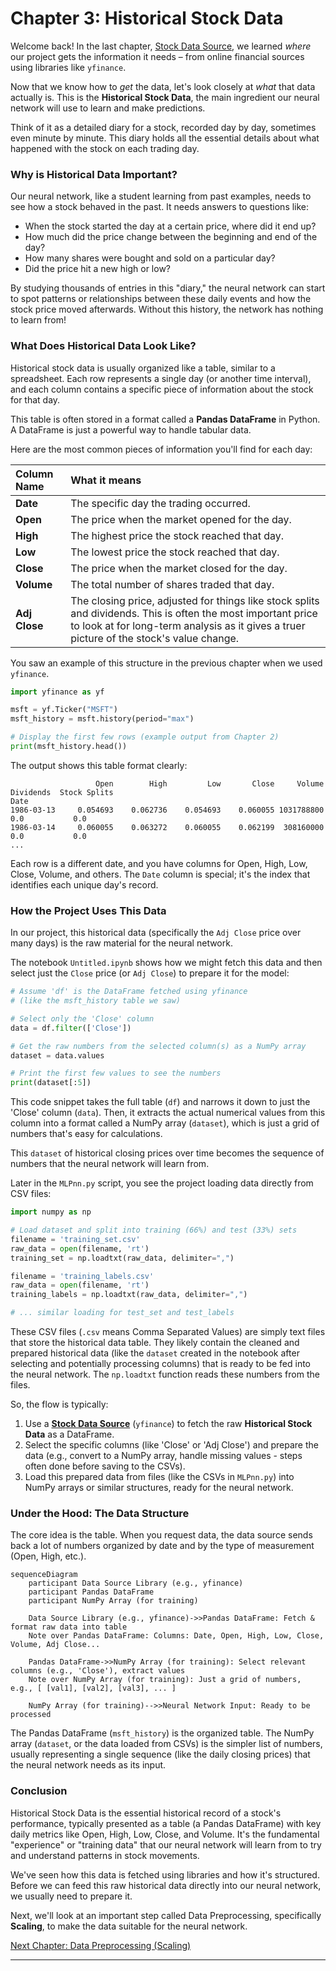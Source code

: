 # Chapter 3: Historical Stock Data

Welcome back! In the last chapter, [Stock Data Source](02_stock_data_source_.md), we learned *where* our project gets the information it needs – from online financial sources using libraries like `yfinance`.

Now that we know how to *get* the data, let's look closely at *what* that data actually is. This is the **Historical Stock Data**, the main ingredient our neural network will use to learn and make predictions.

Think of it as a detailed diary for a stock, recorded day by day, sometimes even minute by minute. This diary holds all the essential details about what happened with the stock on each trading day.

### Why is Historical Data Important?

Our neural network, like a student learning from past examples, needs to see how a stock behaved in the past. It needs answers to questions like:

*   When the stock started the day at a certain price, where did it end up?
*   How much did the price change between the beginning and end of the day?
*   How many shares were bought and sold on a particular day?
*   Did the price hit a new high or low?

By studying thousands of entries in this "diary," the neural network can start to spot patterns or relationships between these daily events and how the stock price moved afterwards. Without this history, the network has nothing to learn from!

### What Does Historical Data Look Like?

Historical stock data is usually organized like a table, similar to a spreadsheet. Each row represents a single day (or another time interval), and each column contains a specific piece of information about the stock for that day.

This table is often stored in a format called a **Pandas DataFrame** in Python. A DataFrame is just a powerful way to handle tabular data.

Here are the most common pieces of information you'll find for each day:

| Column Name | What it means                                  |
| :---------- | :--------------------------------------------- |
| **Date**    | The specific day the trading occurred.         |
| **Open**    | The price when the market opened for the day.  |
| **High**    | The highest price the stock reached that day.  |
| **Low**     | The lowest price the stock reached that day.   |
| **Close**   | The price when the market closed for the day.  |
| **Volume**  | The total number of shares traded that day.    |
| **Adj Close** | The closing price, adjusted for things like stock splits and dividends. This is often the most important price to look at for long-term analysis as it gives a truer picture of the stock's value change. |

You saw an example of this structure in the previous chapter when we used `yfinance`.

```python
import yfinance as yf

msft = yf.Ticker("MSFT")
msft_history = msft.history(period="max")

# Display the first few rows (example output from Chapter 2)
print(msft_history.head())
```

The output shows this table format clearly:

```
                   Open        High         Low       Close     Volume  Dividends  Stock Splits
Date
1986-03-13     0.054693    0.062736    0.054693    0.060055 1031788800        0.0           0.0
1986-03-14     0.060055    0.063272    0.060055    0.062199  308160000        0.0           0.0
...
```

Each row is a different date, and you have columns for Open, High, Low, Close, Volume, and others. The `Date` column is special; it's the index that identifies each unique day's record.

### How the Project Uses This Data

In our project, this historical data (specifically the `Adj Close` price over many days) is the raw material for the neural network.

The notebook `Untitled.ipynb` shows how we might fetch this data and then select just the `Close` price (or `Adj Close`) to prepare it for the model:

```python
# Assume 'df' is the DataFrame fetched using yfinance
# (like the msft_history table we saw)

# Select only the 'Close' column
data = df.filter(['Close']) 

# Get the raw numbers from the selected column(s) as a NumPy array
dataset = data.values

# Print the first few values to see the numbers
print(dataset[:5]) 
```

This code snippet takes the full table (`df`) and narrows it down to just the 'Close' column (`data`). Then, it extracts the actual numerical values from this column into a format called a NumPy array (`dataset`), which is just a grid of numbers that's easy for calculations.

This `dataset` of historical closing prices over time becomes the sequence of numbers that the neural network will learn from.

Later in the `MLPnn.py` script, you see the project loading data directly from CSV files:

```python
import numpy as np

# Load dataset and split into training (66%) and test (33%) sets
filename = 'training_set.csv'
raw_data = open(filename, 'rt')
training_set = np.loadtxt(raw_data, delimiter=",")

filename = 'training_labels.csv'
raw_data = open(filename, 'rt')
training_labels = np.loadtxt(raw_data, delimiter=",")

# ... similar loading for test_set and test_labels
```

These CSV files (`.csv` means Comma Separated Values) are simply text files that store the historical data table. They likely contain the cleaned and prepared historical data (like the `dataset` created in the notebook after selecting and potentially processing columns) that is ready to be fed into the neural network. The `np.loadtxt` function reads these numbers from the files.

So, the flow is typically:
1.  Use a **[Stock Data Source](02_stock_data_source_.md)** (`yfinance`) to fetch the raw **Historical Stock Data** as a DataFrame.
2.  Select the specific columns (like 'Close' or 'Adj Close') and prepare the data (e.g., convert to a NumPy array, handle missing values - steps often done before saving to the CSVs).
3.  Load this prepared data from files (like the CSVs in `MLPnn.py`) into NumPy arrays or similar structures, ready for the neural network.

### Under the Hood: The Data Structure

The core idea is the table. When you request data, the data source sends back a lot of numbers organized by date and by the type of measurement (Open, High, etc.).

```mermaid
sequenceDiagram
    participant Data Source Library (e.g., yfinance)
    participant Pandas DataFrame
    participant NumPy Array (for training)

    Data Source Library (e.g., yfinance)->>Pandas DataFrame: Fetch & format raw data into table
    Note over Pandas DataFrame: Columns: Date, Open, High, Low, Close, Volume, Adj Close...

    Pandas DataFrame->>NumPy Array (for training): Select relevant columns (e.g., 'Close'), extract values
    Note over NumPy Array (for training): Just a grid of numbers, e.g., [ [val1], [val2], [val3], ... ]

    NumPy Array (for training)-->>Neural Network Input: Ready to be processed
```

The Pandas DataFrame (`msft_history`) is the organized table. The NumPy array (`dataset`, or the data loaded from CSVs) is the simpler list of numbers, usually representing a single sequence (like the daily closing prices) that the neural network needs as its input.

### Conclusion

Historical Stock Data is the essential historical record of a stock's performance, typically presented as a table (a Pandas DataFrame) with key daily metrics like Open, High, Low, Close, and Volume. It's the fundamental "experience" or "training data" that our neural network will learn from to try and understand patterns in stock movements.

We've seen how this data is fetched using libraries and how it's structured. Before we can feed this raw historical data directly into our neural network, we usually need to prepare it.

Next, we'll look at an important step called Data Preprocessing, specifically **Scaling**, to make the data suitable for the neural network.

[Next Chapter: Data Preprocessing (Scaling)](04_data_preprocessing__scaling__.md)

---
